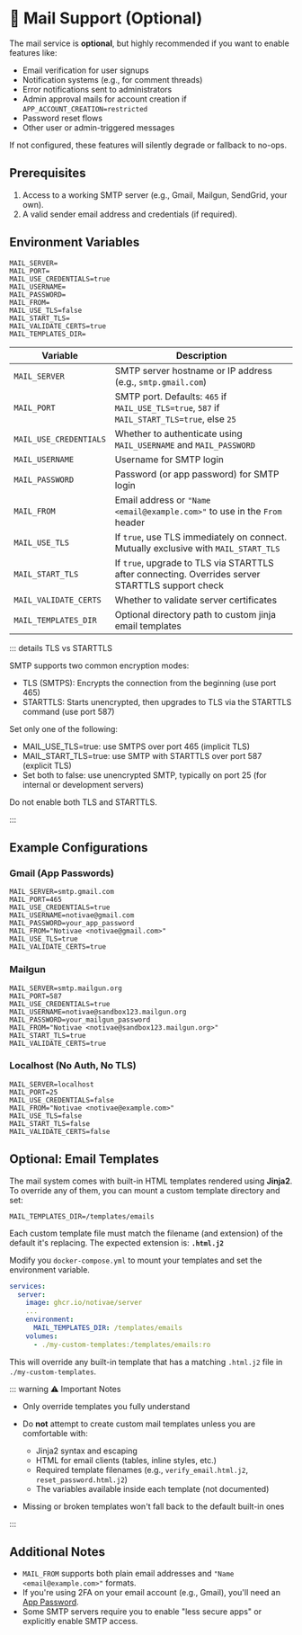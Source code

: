 # 📧 Mail Support (Optional)

The mail service is **optional**, but highly recommended if you want to enable features like:

- Email verification for user signups
- Notification systems (e.g., for comment threads)
- Error notifications sent to administrators
- Admin approval mails for account creation if `APP_ACCOUNT_CREATION=restricted`
- Password reset flows
- Other user or admin-triggered messages

If not configured, these features will silently degrade or fallback to no-ops.

## Prerequisites

1. Access to a working SMTP server (e.g., Gmail, Mailgun, SendGrid, your own).
2. A valid sender email address and credentials (if required).

## Environment Variables

```dotenv
MAIL_SERVER=
MAIL_PORT=
MAIL_USE_CREDENTIALS=true
MAIL_USERNAME=
MAIL_PASSWORD=
MAIL_FROM=
MAIL_USE_TLS=false
MAIL_START_TLS=
MAIL_VALIDATE_CERTS=true
MAIL_TEMPLATES_DIR=
```

| Variable               | Description                                                                                      |
|------------------------|--------------------------------------------------------------------------------------------------|
| `MAIL_SERVER`          | SMTP server hostname or IP address (e.g., `smtp.gmail.com`)                                      |
| `MAIL_PORT`            | SMTP port. Defaults: `465` if `MAIL_USE_TLS=true`, `587` if `MAIL_START_TLS=true`, else `25`     |
| `MAIL_USE_CREDENTIALS` | Whether to authenticate using `MAIL_USERNAME` and `MAIL_PASSWORD`                                |
| `MAIL_USERNAME`        | Username for SMTP login                                                                          |
| `MAIL_PASSWORD`        | Password (or app password) for SMTP login                                                        |
| `MAIL_FROM`            | Email address or `"Name <email@example.com>"` to use in the `From` header                        |
| `MAIL_USE_TLS`         | If `true`, use TLS immediately on connect. Mutually exclusive with `MAIL_START_TLS`              |
| `MAIL_START_TLS`       | If `true`, upgrade to TLS via STARTTLS after connecting. Overrides server STARTTLS support check |
| `MAIL_VALIDATE_CERTS`  | Whether to validate server certificates                                                          |
| `MAIL_TEMPLATES_DIR`   | Optional directory path to custom jinja email templates                                          |

::: details TLS vs STARTTLS

SMTP supports two common encryption modes:
- TLS (SMTPS): Encrypts the connection from the beginning (use port 465)
- STARTTLS: Starts unencrypted, then upgrades to TLS via the STARTTLS command (use port 587)

Set only one of the following:
- MAIL_USE_TLS=true: use SMTPS over port 465 (implicit TLS)
- MAIL_START_TLS=true: use SMTP with STARTTLS over port 587 (explicit TLS)
- Set both to false: use unencrypted SMTP, typically on port 25 (for internal or development servers)

Do not enable both TLS and STARTTLS.

:::

## Example Configurations

### Gmail (App Passwords)

```dotenv
MAIL_SERVER=smtp.gmail.com
MAIL_PORT=465
MAIL_USE_CREDENTIALS=true
MAIL_USERNAME=notivae@gmail.com
MAIL_PASSWORD=your_app_password
MAIL_FROM="Notivae <notivae@gmail.com>"
MAIL_USE_TLS=true
MAIL_VALIDATE_CERTS=true
```

### Mailgun

```dotenv
MAIL_SERVER=smtp.mailgun.org
MAIL_PORT=587
MAIL_USE_CREDENTIALS=true
MAIL_USERNAME=notivae@sandbox123.mailgun.org
MAIL_PASSWORD=your_mailgun_password
MAIL_FROM="Notivae <notivae@sandbox123.mailgun.org>"
MAIL_START_TLS=true
MAIL_VALIDATE_CERTS=true
```

### Localhost (No Auth, No TLS)

```dotenv
MAIL_SERVER=localhost
MAIL_PORT=25
MAIL_USE_CREDENTIALS=false
MAIL_FROM="Notivae <notivae@example.com>"
MAIL_USE_TLS=false
MAIL_START_TLS=false
MAIL_VALIDATE_CERTS=false
```

## Optional: Email Templates

The mail system comes with built-in HTML templates rendered using **Jinja2**.  
To override any of them, you can mount a custom template directory and set:

```dotenv
MAIL_TEMPLATES_DIR=/templates/emails
````

Each custom template file must match the filename (and extension) of the default it's replacing.
The expected extension is: **`.html.j2`**

Modify you `docker-compose.yml` to mount your templates and set the environment variable.

```yaml
services:
  server:
    image: ghcr.io/notivae/server
    ...
    environment:
      MAIL_TEMPLATES_DIR: /templates/emails
    volumes:
      - ./my-custom-templates:/templates/emails:ro
```

This will override any built-in template that has a matching `.html.j2` file in `./my-custom-templates`.

::: warning ⚠️ Important Notes 

* Only override templates you fully understand
* Do **not** attempt to create custom mail templates unless you are comfortable with:

  * Jinja2 syntax and escaping
  * HTML for email clients (tables, inline styles, etc.)
  * Required template filenames (e.g., `verify_email.html.j2`, `reset_password.html.j2`)
  * The variables available inside each template (not documented)
* Missing or broken templates won't fall back to the default built-in ones

:::

## Additional Notes

* `MAIL_FROM` supports both plain email addresses and `"Name <email@example.com>"` formats.
* If you're using 2FA on your email account (e.g., Gmail), you'll need an [App Password](https://support.google.com/accounts/answer/185833).
* Some SMTP servers require you to enable "less secure apps" or explicitly enable SMTP access.
